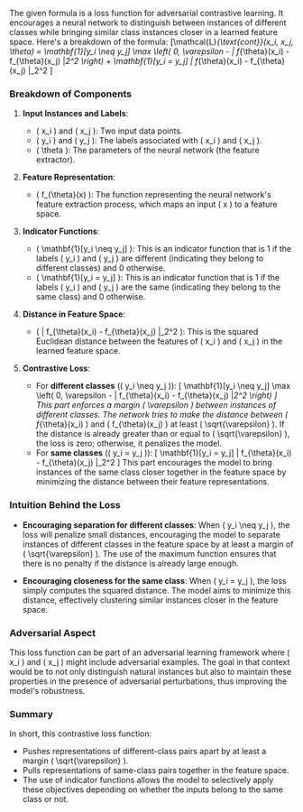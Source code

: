 The given formula is a loss function for adversarial contrastive learning. It encourages a neural network to distinguish between instances of different classes while bringing similar class instances closer in a learned feature space. Here's a breakdown of the formula:
 \[\mathcal{L}_{\text{cont}}(x_i, x_j, \theta) = \mathbf{1}[y_i \neq y_j] \max \left( 0, \varepsilon - \| f_{\theta}(x_i) - f_{\theta}(x_j) \|_2^2 \right) + \mathbf{1}[y_i = y_j] \| f_{\theta}(x_i) - f_{\theta}(x_j) \|_2^2 \]
### Breakdown of Components

1. **Input Instances and Labels**:
   - \( x_i \) and \( x_j \): Two input data points.
   - \( y_i \) and \( y_j \): The labels associated with \( x_i \) and \( x_j \).
   - \( \theta \): The parameters of the neural network (the feature extractor).

2. **Feature Representation**:
   - \( f_{\theta}(x) \): The function representing the neural network's feature extraction process, which maps an input \( x \) to a feature space.

3. **Indicator Functions**:
   - \( \mathbf{1}[y_i \neq y_j] \): This is an indicator function that is 1 if the labels \( y_i \) and \( y_j \) are different (indicating they belong to different classes) and 0 otherwise.
   - \( \mathbf{1}[y_i = y_j] \): This is an indicator function that is 1 if the labels \( y_i \) and \( y_j \) are the same (indicating they belong to the same class) and 0 otherwise.

4. **Distance in Feature Space**:
   - \( \| f_{\theta}(x_i) - f_{\theta}(x_j) \|_2^2 \): This is the squared Euclidean distance between the features of \( x_i \) and \( x_j \) in the learned feature space.

5. **Contrastive Loss**:
   - For **different classes** (\( y_i \neq y_j \)):
     \[
     \mathbf{1}[y_i \neq y_j] \max \left( 0, \varepsilon - \| f_{\theta}(x_i) - f_{\theta}(x_j) \|_2^2 \right)
     \]
     This part enforces a margin \( \varepsilon \) between instances of different classes. The network tries to make the distance between \( f_{\theta}(x_i) \) and \( f_{\theta}(x_j) \) at least \( \sqrt{\varepsilon} \). If the distance is already greater than or equal to \( \sqrt{\varepsilon} \), the loss is zero; otherwise, it penalizes the model.
   - For **same classes** (\( y_i = y_j \)):
     \[
     \mathbf{1}[y_i = y_j] \| f_{\theta}(x_i) - f_{\theta}(x_j) \|_2^2
     \]
     This part encourages the model to bring instances of the same class closer together in the feature space by minimizing the distance between their feature representations.

### Intuition Behind the Loss

- **Encouraging separation for different classes**: When \( y_i \neq y_j \), the loss will penalize small distances, encouraging the model to separate instances of different classes in the feature space by at least a margin of \( \sqrt{\varepsilon} \). The use of the maximum function ensures that there is no penalty if the distance is already large enough.

- **Encouraging closeness for the same class**: When \( y_i = y_j \), the loss simply computes the squared distance. The model aims to minimize this distance, effectively clustering similar instances closer in the feature space.

### Adversarial Aspect

This loss function can be part of an adversarial learning framework where \( x_i \) and \( x_j \) might include adversarial examples. The goal in that context would be to not only distinguish natural instances but also to maintain these properties in the presence of adversarial perturbations, thus improving the model's robustness.

### Summary

In short, this contrastive loss function:
- Pushes representations of different-class pairs apart by at least a margin \( \sqrt{\varepsilon} \).
- Pulls representations of same-class pairs together in the feature space.
- The use of indicator functions allows the model to selectively apply these objectives depending on whether the inputs belong to the same class or not.
